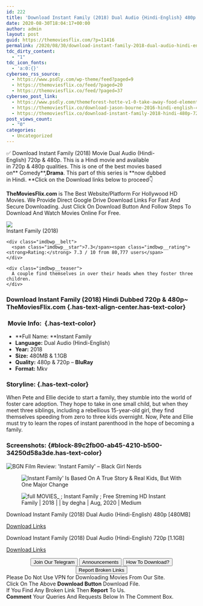 ```yaml
---
id: 222
title: 'Download Instant Family (2018) Dual Audio {Hindi-English} 480p [480MB] || 720p [1.1GB]'
date: 2020-08-30T18:04:17+00:00
author: admin
layout: post
guid: https://themoviesflix.com/?p=11416
permalink: /2020/08/30/download-instant-family-2018-dual-audio-hindi-english-480p-480mb-720p-1-1gb/
tdc_dirty_content:
  - "1"
tdc_icon_fonts:
  - 'a:0:{}'
cyberseo_rss_source:
  - https://www.psdly.com/wp-theme/feed?paged=9
  - https://themoviesflix.co/feed/?paged=20
  - https://themoviesflix.co/feed/?paged=37
cyberseo_post_link:
  - https://www.psdly.com/themeforest-hotte-v1-0-take-away-food-elementor-template-kit-28363238
  - https://themoviesflix.co/download-jason-bourne-2016-hindi-english-480p-720p-1080p/
  - https://themoviesflix.co/download-instant-family-2018-hindi-480p-720p/
post_views_count:
  - "0"
categories:
  - Uncategorized
---
```

✅ Download Instant Family (2018)&nbsp;Movie&nbsp;Dual Audio (Hindi-English)&nbsp;720p&nbsp;&&nbsp;480p. This is a Hindi movie and available in&nbsp;720p&nbsp;&&nbsp;480p&nbsp;qualities. This is one of the best movies based on**&nbsp;Comedy**,**Drama**. This part of this series is&nbsp;**now dubbed in&nbsp;Hindi.&nbsp;**Click on the Download links below to proceed👇

**TheMoviesFlix.com**&nbsp;is The Best Website/Platform For Hollywood HD Movies. We Provide Direct Google Drive Download Links For Fast And Secure Downloading. Just Click On Download Button And Follow Steps To Download And Watch Movies Online For Free.

<div class="imdbwp imdbwp--movie dark">
  <div class="imdbwp__thumb">
    <a class="imdbwp__link" target="_blank" title="Instant Family" href="https://www.imdb.com/title/tt7401588/" rel="nofollow noopener noreferrer"><img class="imdbwp__img" src="https://m.media-amazon.com/images/M/MV5BMTkzMzgzMTc1OF5BMl5BanBnXkFtZTgwNjQ4MzE0NjM@._V1_SX300.jpg" /></a>
  </div>
  
  <div class="imdbwp__content">
    <div class="imdbwp__header">
      <span class="imdbwp__title">Instant Family</span> (2018)
    </div>
    
    <div class="imdbwp__belt">
      <span class="imdbwp__star">7.3</span><span class="imdbwp__rating"><strong>Rating:</strong> 7.3 / 10 from 80,777 users</span>
    </div>
    
    <div class="imdbwp__teaser">
      A couple find themselves in over their heads when they foster three children.
    </div>
  </div>
</div>

### Download Instant Family&nbsp;(2018) Hindi Dubbed 720p & 480p~ TheMoviesFlix.com {.has-text-align-center.has-text-color}

### &nbsp;Movie Info:&nbsp; {.has-text-color}

  * **Full Name:&nbsp;**Instant Family
  * **Language:**&nbsp;Dual Audio (Hindi-English)
  * **Year:**&nbsp;2018
  * **Size:**&nbsp;480MB & 1.1GB
  * **Quality:**&nbsp;480p & 720p –&nbsp;**BluRay**
  * **Format:**&nbsp;Mkv

### Storyline: {.has-text-color}

When Pete and Ellie decide to start a family, they stumble into the world of foster care adoption. They hope to take in one small child, but when they meet three siblings, including a rebellious 15-year-old girl, they find themselves speeding from zero to three kids overnight. Now, Pete and Ellie must try to learn the ropes of instant parenthood in the hope of becoming a family.

### Screenshots: {#block-89c2fb00-ab45-4210-b500-34250d58a3de.has-text-color}<figure class="wp-block-image">

![BGN Film Review: 'Instant Family' – Black Girl Nerds](https://7lwy5tgst9-flywheel.netdna-ssl.com/wp-content/uploads/2018/11/Screen-Shot-2018-11-15-at-10.38.25-AM.png) </figure> <figure class="wp-block-image">![Instant Family' Is Based On A True Story & Real Kids, But With One Major Change](https://imgix.bustle.com/uploads/image/2018/11/13/2da28ffd-f118-4bf9-b8ca-83578e81cb87-screen-shot-2018-11-13-at-104408-am.png?w=1200&h=630&q=70&fit=crop&crop=faces&fm=jpg)</figure> <figure class="wp-block-image">![full MOVIES_ ; Instant Family ; Free Streming HD Instant Family | 2018 | | by degha | Aug, 2020 | Medium](https://miro.medium.com/max/7680/1*6Jtwu3w5lp2xMLc9JrwP5A.jpeg)</figure> 

<p class="has-text-align-center has-text-color has-medium-font-size">
  Download Instant Family&nbsp;(2018) Dual Audio (Hindi-English) 480p [480MB]
</p>

<span class="mb-center maxbutton-3-center"><span class="maxbutton-3-container mb-container"><a class="maxbutton-3 maxbutton maxbutton-post-button" target="_blank" rel="nofollow noopener noreferrer" href="https://coinquint.com/a7840/"><span class="mb-text">Download Links</span></a></span></span>

<p class="has-text-align-center has-text-color has-medium-font-size">
  Download Instant Family&nbsp;(2018) Dual Audio (Hindi-English) 720p [1.1GB]
</p>

<span class="mb-center maxbutton-3-center"><span class="maxbutton-3-container mb-container"><a class="maxbutton-3 maxbutton maxbutton-post-button" target="_blank" rel="nofollow noopener noreferrer" href="https://coinquint.com/a7844/"><span class="mb-text">Download Links</span></a></span></span>

<center>
</center>

<center>
  <a href="https://t.me/themoviesflixcom" target="_blank" data-wpel-link="external" rel="nofollow external noopener noreferrer"><button class="button button5">Join Our Telegram</button></a> <a href="https://themoviesflix.co/download-instant-family-2018-hindi-480p-720p/#" target="_blank" data-wpel-link="external" rel="nofollow external noopener noreferrer"><button class="button button5">Announcements</button></a> <a href="https://themoviesflix.com/how-to-download/" target="_blank" data-wpel-link="external" rel="nofollow external noopener noreferrer"><button class="button button5">How To Download?</button></a> <a href="https://themoviesflix.co/download-instant-family-2018-hindi-480p-720p/#" target="_blank" data-wpel-link="external" rel="nofollow external noopener noreferrer"><button class="button button5">Report Broken Links</button></a>
</center>

<div class="alert alert-danger">
  Please Do Not Use VPN for Downloading Movies From Our Site.
</div>

<div class="alert alert-success">
  Click On The Above <strong>Download Button</strong> Download File.
</div>

<div class="alert alert-warning">
  If You Find Any Broken Link Then <strong>Report</strong> To Us.
</div>

<div class="alert alert-info">
  <strong>Comment</strong> Your Queries And Requests Below In The Comment Box.
</div>